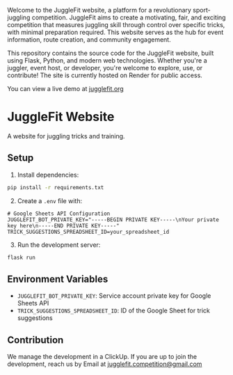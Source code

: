 Welcome to the JuggleFit website, a platform for a revolutionary sport-juggling competition. JuggleFit aims to create a motivating, fair, and exciting competition that measures juggling skill through control over specific tricks, with minimal preparation required. This website serves as the hub for event information, route creation, and community engagement.

This repository contains the source code for the JuggleFit website, built using Flask, Python, and modern web technologies. Whether you're a juggler, event host, or developer, you're welcome to explore, use, or contribute! The site is currently hosted on Render for public access.

You can view a live demo at [jugglefit.org](www.jugglefit.org)

# JuggleFit Website

A website for juggling tricks and training.

## Setup

1. Install dependencies:
```bash
pip install -r requirements.txt
```

2. Create a `.env` file with:
```
# Google Sheets API Configuration
JUGGLEFIT_BOT_PRIVATE_KEY="-----BEGIN PRIVATE KEY-----\nYour private key here\n-----END PRIVATE KEY-----"
TRICK_SUGGESTIONS_SPREADSHEET_ID=your_spreadsheet_id
```

3. Run the development server:
```bash
flask run
```

## Environment Variables

- `JUGGLEFIT_BOT_PRIVATE_KEY`: Service account private key for Google Sheets API
- `TRICK_SUGGESTIONS_SPREADSHEET_ID`: ID of the Google Sheet for trick suggestions 

## Contribution
We manage the development in a ClickUp.
If you are up to join the development, reach us by Email at jugglefit.competition@gmail.com
